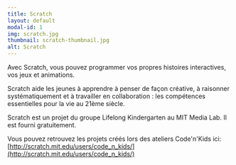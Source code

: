 ```yaml
---
title: Scratch
layout: default
modal-id: 1
img: scratch.jpg
thumbnail: scratch-thumbnail.jpg
alt: Scratch
---
```


Avec Scratch, vous pouvez programmer vos propres histoires interactives, vos jeux et animations.

Scratch aide les jeunes à apprendre à penser de façon créative, à raisonner systématiquement et à travailler en collaboration : les compétences essentielles pour la vie au 21ème siècle.

Scratch est un projet du groupe Lifelong Kindergarten au MIT Media Lab. Il est fourni gratuitement.

Vous pouvez retrouvez les projets créés lors des ateliers Code'n'Kids ici: [http://scratch.mit.edu/users/code_n_kids/](http://scratch.mit.edu/users/code_n_kids/)